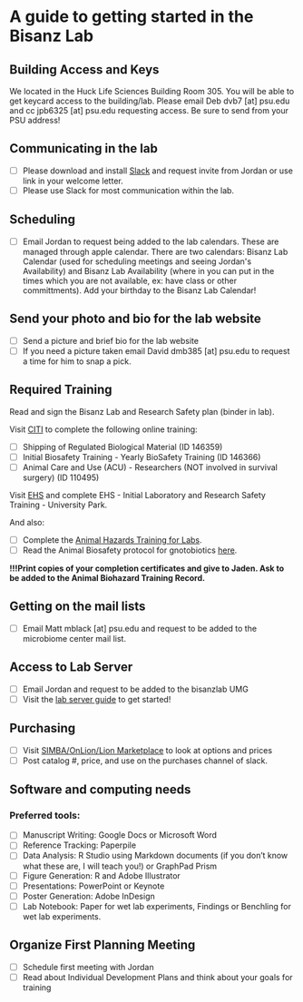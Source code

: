 # A guide to getting started in the Bisanz Lab

## Building Access and Keys

We located in the Huck Life Sciences Building Room 305. You will be able to get keycard access to the building/lab. Please email Deb dvb7 [at] psu.edu and cc jpb6325 [at] psu.edu requesting access. Be sure to send from your PSU address!

## Communicating in the lab
- [ ] Please download and install [Slack](www.slack.com) and request invite from Jordan or use link in your welcome letter.
- [ ] Please use Slack for most communication within the lab.

## Scheduling
- [ ] Email Jordan to request being added to the lab calendars. These are managed through apple calendar. There are two calendars: Bisanz Lab Calendar (used for scheduling meetings and seeing Jordan's Availability) and Bisanz Lab Availability (where in you can put in the times which you are not available, ex: have class or other committments). Add your birthday to the Bisanz Lab Calendar!

## Send your photo and bio for the lab website

- [ ] Send a picture and brief bio for the lab website
- [ ] If you need a picture taken email David dmb385 [at] psu.edu to request a time for him to snap a pick.

## Required Training

Read and sign the Bisanz Lab and Research Safety plan (binder in lab).

Visit [CITI](https://citi.psu.edu/) to complete the following online training:
- [ ] Shipping of Regulated Biological Material (ID 146359)
- [ ] Initial Biosafety Training - Yearly BioSafety Training (ID 146366)
- [ ] Animal Care and Use (ACU) - Researchers (NOT involved in survival surgery) (ID 110495)

Visit [EHS](https://psu.csod.com/samldefault.aspx?returnurl=%252fDeepLink%252fProcessRedirect.aspx%253fmodule%253dlodetails%2526lo%253d7f20e00f-85e8-4e82-a7be-683fc9038966) and complete EHS - Initial Laboratory and Research Safety Training - University Park.

And also:
- [ ] Complete the [Animal Hazards Training for Labs](https://pennstateoffice365.sharepoint.com/:p:/s/AnimalHazardSafetyProtocols/EchdwvEFK0VDlXrdCa35yd0B3uywgeF2S8_lmf6r0wHpYg?e=reQleH). 
- [ ] Read the Animal Biosafety protocol for gnotobiotics [here](https://pennstateoffice365.sharepoint.com/:w:/s/AnimalHazardSafetyProtocols/ESvA412o4EZBnYJYATO_DKMBdUzhltv5t4oU8yVYqRsulA?e=8clUIj).

**!!!Print copies of your completion certificates and give to Jaden. Ask to be added to the Animal Biohazard Training Record.**

## Getting on the mail lists

- [ ] Email Matt mblack [at] psu.edu and request to be added to the microbiome center mail list.

## Access to Lab Server

- [ ] Email Jordan and request to be added to the bisanzlab UMG
- [ ] Visit the [lab server guide](https://github.com/BisanzLab/LabGuides/blob/main/LabServer.md) to get started!

## Purchasing

- [ ] Visit [SIMBA/OnLion/Lion Marketplace](simba.psu.edu) to look at options and prices
- [ ] Post catalog #, price, and use on the purchases channel of slack.

## Software and computing needs

### Preferred tools:
- [ ] Manuscript Writing: Google Docs or Microsoft Word
- [ ] Reference Tracking: Paperpile
- [ ] Data Analysis: R Studio using Markdown documents (if you don’t know what these are, I will teach you!) or GraphPad Prism
- [ ] Figure Generation: R and Adobe Illustrator
- [ ] Presentations: PowerPoint or Keynote
- [ ] Poster Generation: Adobe InDesign
- [ ] Lab Notebook: Paper for wet lab experiments, Findings or Benchling for wet lab experiments.

## Organize First Planning Meeting
- [ ] Schedule first meeting with Jordan
- [ ] Read about Individual Development Plans and think about your goals for training
